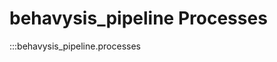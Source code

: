 # behavysis_pipeline Processes

:::behavysis_pipeline.processes

<!-- :::behavysis_pipeline.processes.CalculateParams

:::behavysis_pipeline.processes.ClassifyBehaviours

:::behavysis_pipeline.processes.Evaluate

:::behavysis_pipeline.processes.ExtractFeatures

:::behavysis_pipeline.processes.FormatVid

:::behavysis_pipeline.processes.Preprocess

:::behavysis_pipeline.processes.RunDLC

:::behavysis_pipeline.processes.UpdateConfigs -->
